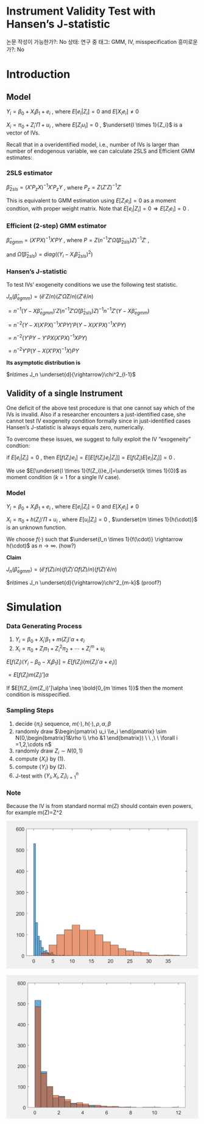 # Instrument Validity Test with Hansen’s J-statistic

논문 작성이 가능한가?: No
상태: 연구 중
태그: GMM, IV, misspecification
흥미로운가?: No

# Introduction

## Model

$Y_i=\beta_0+X_i\beta_1+e_i$ , where $E[e_i|Z_i]=0$ and $E[X_ie_i]\neq0$

$X_i=\pi_0+Z_i'\Pi+u_i$ , where $E[Z_iu_i]=0$ ,  $\underset{l \times 1}{Z_i}$ is a vector of IVs.

Recall that in a overidentified model, i.e., number of IVs is larger than number of endogenous variable, we can calculate 2SLS and Efficient GMM estimates:

### 2SLS estimator

$\hat{\beta}_{2sls}=(X'P_zX)^{-1}X'P_zY$ , where $P_z=Z(Z'Z)^{-1}Z'$

This is equivalent to GMM estimation using $E[Z_ie_i]=0$ as a moment condtion, with proper weight matrix. Note that $E[e_i|Z_i]=0 \Rightarrow E[Z_ie_i]=0$ .

### Efficient (2-step) GMM estimator

$\hat{\beta}_{egmm}=(X'PX)^{-1}X'PY$ , where $P=Z(n^{-1}Z'\hat\Omega(\hat{\beta}_{2sls}) Z)^{-1}Z'$ ,

and $\hat\Omega(\hat{\beta}_{2sls})=diag((Y_i-X_i\hat{\beta}_{2sls})^2)$

### Hansen’s J-statistic

To test IVs’ exogeneity conditions we use the following test statistic.

$J_n(\hat{\beta}_{egmm})=(\hat{e}'Z/n)(Z'\hat{\Omega}Z/n)(Z'\hat{e}/n)$

$=n^{-1}(Y-X\hat{\beta}_{egmm})'Z(n^{-1}Z'\hat\Omega(\hat{\beta}_{2sls}) Z)^{-1}n^{-1}Z'(Y-X\hat{\beta}_{egmm})$

$=n^{-2}(Y-X(X'PX)^{-1}X'PY)'P(Y-X(X'PX)^{-1}X'PY)$

$=n^{-2}(Y'PY-Y'PX(X'PX)^{-1}XPY)$

$=n^{-2}Y'P(Y-X(X'PX)^{-1}X)PY$

**Its asymptotic distribution is**

$n\times J_n \underset{d}{\rightarrow}\chi^2_{l-1}$

## Validity of a single Instrument

One deficit of the above test procedure is that one cannot say which of the IVs is invalid. Also if a researcher encounters a just-identified case, she cannot test IV exogeneity condition formally since in just-identified cases Hansen’s J-statistic is always equals zero, numerically.

To overcome these issues, we suggest to fully exploit the IV “exogeneity” condtion:

if $E[e_i|Z_i]=0$ , then $E[f(Z_i)e_i]=E[E[f(Z_i)e_i|Z_i]]=E[f(Z_i)E[e_i|Z_i]]=0$ .

We use $E[\underset{l \times 1}{f(Z_i)}e_i]=\underset{k \times 1}{0}$ as moment condition ($k=1$ for a single IV case).

### Model

$Y_i=\beta_0+X_i\beta_1+e_i$ , where $E[e_i|Z_i]=0$ and $E[X_ie_i]\neq0$

$X_i=\pi_0+h(Z_i)'\Pi+u_i$ , where $E[u_i|Z_i]=0$ ,  $\underset{m \times 1}{h(\cdot)}$ is an unknown function.

We choose $f(\cdot)$ such that $\underset{l_n \times 1}{f(\cdot)} \rightarrow h(\cdot)$ as $n \rightarrow \infty$. (how?)

**Claim**

$J_n(\hat{\beta}_{egmm})=(\hat{e}'f(Z)/n)(f(Z)'\hat{\Omega}f(Z)/n)(f(Z)'\hat{e}/n)$

$n\times J_n \underset{d}{\rightarrow}\chi^2_{m-k}$ (proof?)

# Simulation

### Data Generating Process

1. $Y_i=\beta_0+X_i'\beta_1+m(Z_i)'\alpha+e_i$
2. $X_i=\pi_0+Z_i\pi_1+Z_i^2\pi_2+\cdots+Z_i^m+u_i$

$E[f(Z_i)(Y_i-\beta_0-X_i\beta_1)]=E[f(Z_i)(m(Z_i)'\alpha+e_i)]$

$=E[f(Z_i)m(Z_i)']\alpha$

If $E[f(Z_i)m(Z_i)']\alpha \neq \bold{0_{m \times 1}}$ then the moment condition is misspecified.

### Sampling Steps

1. decide $\{\pi_i\}$ sequence, $m(\cdot), h(\cdot),\rho ,\alpha,\beta$
2. randomly draw $\begin{pmatrix}
u_i \\e_i
\end{pmatrix} \sim N(0,\begin{bmatrix}1&\rho \\ \rho &1 \end{bmatrix}) \ \ ,\ \ \forall i =1,2,\cdots n$
3. randomly draw $Z_i \sim N(0,1)$
4. compute $\{X_i\}$ by (1).
5. compute $\{Y_i\}$ by (2).
6. J-test with $\{Y_i,X_i,Z_i\}_{i=1}^n$

### Note

Because the IV is from standard normal m(Z) should contain even powers, for example m(Z)=Z^2

![Power](power.png)

![Size](size.png)